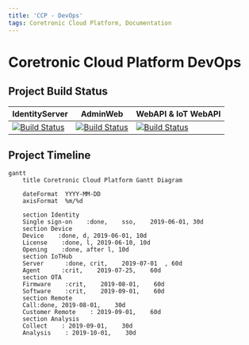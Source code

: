 ```yaml
---
title: 'CCP - DevOps'
tags: Coretronic Cloud Platform, Documentation
---
```


Coretronic Cloud Platform DevOps
===

## Project Build Status

| IdentityServer | AdminWeb | WebAPI & IoT WebAPI |
| -------- | -------- | -------- |
| [![Build Status](https://dev.azure.com/coretronic/CoretronicCloudPlatform/_apis/build/status/IdentityServer-CI?branchName=master)](https://dev.azure.com/coretronic/CoretronicCloudPlatform/_build/latest?definitionId=7&branchName=master)     | [![Build Status](https://dev.azure.com/coretronic/CoretronicCloudPlatform/_apis/build/status/AdminWeb-CI?branchName=master)](https://dev.azure.com/coretronic/CoretronicCloudPlatform/_build/latest?definitionId=9&branchName=master)     | [![Build Status](https://dev.azure.com/coretronic/CoretronicCloudPlatform/_apis/build/status/CoretronicCloudPlatform-WebAPI-CI?branchName=master)](https://dev.azure.com/coretronic/CoretronicCloudPlatform/_build/latest?definitionId=11&branchName=master)     |

## Project Timeline

```mermaid
gantt
    title Coretronic Cloud Platform Gantt Diagram
    
    dateFormat  YYYY-MM-DD
    axisFormat  %m/%d
    
    section Identity
    Single sign-on    :done,    sso,    2019-06-01, 30d
    section Device
    Device    :done, d, 2019-06-01, 10d
    License    :done, l, 2019-06-10, 10d
    Opening    :done, after l, 10d
    section IoTHub
    Server      :done, crit,    2019-07-01  , 60d
    Agent      :crit,    2019-07-25,    60d
    section OTA
    Firmware    :crit,    2019-08-01,    60d
    Software    :crit,    2019-09-01,    60d
    section Remote
    Call:done, 2019-08-01,    30d
    Customer Remote    : 2019-09-01,    60d
    section Analysis
    Collect    : 2019-09-01,    30d
    Analysis    : 2019-10-01,    30d
```

